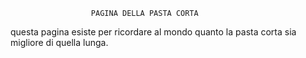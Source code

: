                       PAGINA DELLA PASTA CORTA

questa pagina esiste per ricordare al mondo quanto la pasta corta sia migliore di quella lunga.

